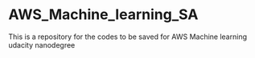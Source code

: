 # AWS_Machine_learning_SA
This is a repository for the codes to be saved for AWS Machine learning udacity nanodegree

